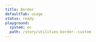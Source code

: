 ```yaml
---
title: Border
defaultTab: usage
status: ready
playground:
  system: ec
  path: /story/utilities-border--custom
---
```


